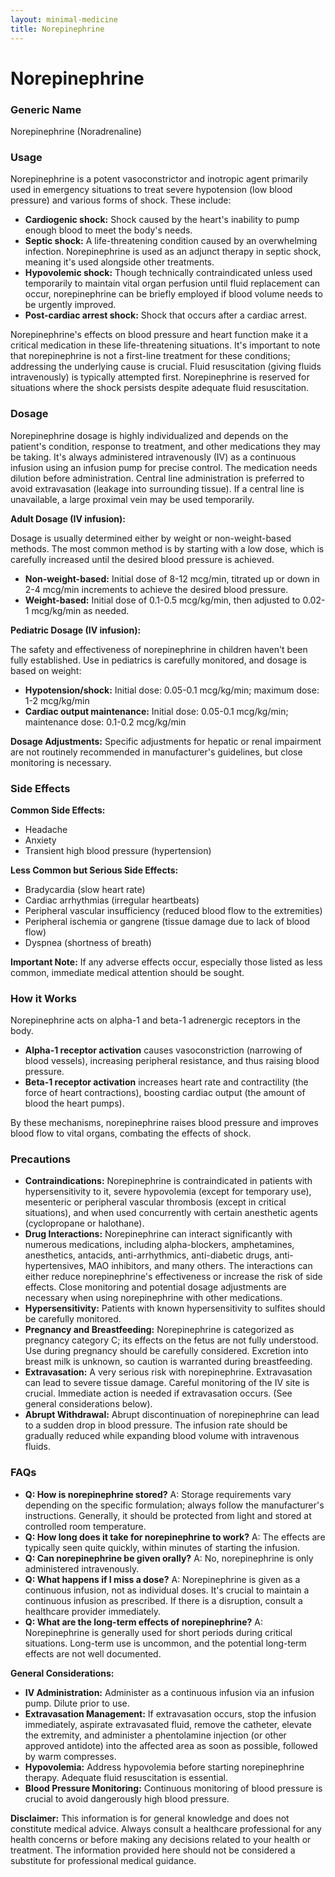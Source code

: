 ```yaml
---
layout: minimal-medicine
title: Norepinephrine
---
```


# Norepinephrine
### Generic Name
Norepinephrine (Noradrenaline)

### Usage

Norepinephrine is a potent vasoconstrictor and inotropic agent primarily used in emergency situations to treat severe hypotension (low blood pressure) and various forms of shock.  These include:

* **Cardiogenic shock:**  Shock caused by the heart's inability to pump enough blood to meet the body's needs.
* **Septic shock:**  A life-threatening condition caused by an overwhelming infection. Norepinephrine is used as an adjunct therapy in septic shock, meaning it's used alongside other treatments.
* **Hypovolemic shock:** Though technically contraindicated unless used temporarily to maintain vital organ perfusion until fluid replacement can occur, norepinephrine can be briefly employed if blood volume needs to be urgently improved.
* **Post-cardiac arrest shock:**  Shock that occurs after a cardiac arrest.


Norepinephrine's effects on blood pressure and heart function make it a critical medication in these life-threatening situations.  It's important to note that norepinephrine is not a first-line treatment for these conditions; addressing the underlying cause is crucial.  Fluid resuscitation (giving fluids intravenously) is typically attempted first. Norepinephrine is reserved for situations where the shock persists despite adequate fluid resuscitation.

### Dosage

Norepinephrine dosage is highly individualized and depends on the patient's condition, response to treatment, and other medications they may be taking.  It's always administered intravenously (IV) as a continuous infusion using an infusion pump for precise control.  The medication needs dilution before administration.  Central line administration is preferred to avoid extravasation (leakage into surrounding tissue). If a central line is unavailable, a large proximal vein may be used temporarily.

**Adult Dosage (IV infusion):**

Dosage is usually determined either by weight or non-weight-based methods.  The most common method is by starting with a low dose, which is carefully increased until the desired blood pressure is achieved.  

* **Non-weight-based:** Initial dose of 8-12 mcg/min, titrated up or down in 2-4 mcg/min increments to achieve the desired blood pressure.  
* **Weight-based:** Initial dose of 0.1-0.5 mcg/kg/min, then adjusted to 0.02-1 mcg/kg/min as needed.

**Pediatric Dosage (IV infusion):**

The safety and effectiveness of norepinephrine in children haven't been fully established. Use in pediatrics is carefully monitored, and dosage is based on weight:

* **Hypotension/shock:** Initial dose: 0.05-0.1 mcg/kg/min; maximum dose: 1-2 mcg/kg/min
* **Cardiac output maintenance:** Initial dose: 0.05-0.1 mcg/kg/min; maintenance dose: 0.1-0.2 mcg/kg/min


**Dosage Adjustments:**  Specific adjustments for hepatic or renal impairment are not routinely recommended in manufacturer's guidelines, but close monitoring is necessary.

### Side Effects

**Common Side Effects:**

* Headache
* Anxiety
* Transient high blood pressure (hypertension)

**Less Common but Serious Side Effects:**

* Bradycardia (slow heart rate)
* Cardiac arrhythmias (irregular heartbeats)
* Peripheral vascular insufficiency (reduced blood flow to the extremities)
* Peripheral ischemia or gangrene (tissue damage due to lack of blood flow)
* Dyspnea (shortness of breath)

**Important Note:** If any adverse effects occur, especially those listed as less common, immediate medical attention should be sought.

### How it Works

Norepinephrine acts on alpha-1 and beta-1 adrenergic receptors in the body.  

* **Alpha-1 receptor activation** causes vasoconstriction (narrowing of blood vessels), increasing peripheral resistance, and thus raising blood pressure.
* **Beta-1 receptor activation** increases heart rate and contractility (the force of heart contractions), boosting cardiac output (the amount of blood the heart pumps).

By these mechanisms, norepinephrine raises blood pressure and improves blood flow to vital organs, combating the effects of shock.

### Precautions

* **Contraindications:** Norepinephrine is contraindicated in patients with hypersensitivity to it, severe hypovolemia (except for temporary use), mesenteric or peripheral vascular thrombosis (except in critical situations), and when used concurrently with certain anesthetic agents (cyclopropane or halothane).
* **Drug Interactions:** Norepinephrine can interact significantly with numerous medications, including alpha-blockers, amphetamines, anesthetics, antacids, anti-arrhythmics, anti-diabetic drugs, anti-hypertensives, MAO inhibitors, and many others.  The interactions can either reduce norepinephrine's effectiveness or increase the risk of side effects. Close monitoring and potential dosage adjustments are necessary when using norepinephrine with other medications.
* **Hypersensitivity:**  Patients with known hypersensitivity to sulfites should be carefully monitored.
* **Pregnancy and Breastfeeding:** Norepinephrine is categorized as pregnancy category C; its effects on the fetus are not fully understood. Use during pregnancy should be carefully considered.  Excretion into breast milk is unknown, so caution is warranted during breastfeeding.
* **Extravasation:**  A very serious risk with norepinephrine. Extravasation can lead to severe tissue damage. Careful monitoring of the IV site is crucial. Immediate action is needed if extravasation occurs. (See general considerations below).
* **Abrupt Withdrawal:** Abrupt discontinuation of norepinephrine can lead to a sudden drop in blood pressure.  The infusion rate should be gradually reduced while expanding blood volume with intravenous fluids.

### FAQs

* **Q: How is norepinephrine stored?** A:  Storage requirements vary depending on the specific formulation; always follow the manufacturer's instructions.  Generally, it should be protected from light and stored at controlled room temperature.
* **Q: How long does it take for norepinephrine to work?** A: The effects are typically seen quite quickly, within minutes of starting the infusion.
* **Q: Can norepinephrine be given orally?** A: No, norepinephrine is only administered intravenously.
* **Q: What happens if I miss a dose?** A: Norepinephrine is given as a continuous infusion, not as individual doses. It's crucial to maintain a continuous infusion as prescribed.  If there is a disruption, consult a healthcare provider immediately.
* **Q: What are the long-term effects of norepinephrine?** A: Norepinephrine is generally used for short periods during critical situations. Long-term use is uncommon, and the potential long-term effects are not well documented.


**General Considerations:**

* **IV Administration:** Administer as a continuous infusion via an infusion pump. Dilute prior to use.
* **Extravasation Management:** If extravasation occurs, stop the infusion immediately, aspirate extravasated fluid, remove the catheter, elevate the extremity, and administer a phentolamine injection (or other approved antidote) into the affected area as soon as possible, followed by warm compresses.
* **Hypovolemia:** Address hypovolemia before starting norepinephrine therapy.  Adequate fluid resuscitation is essential.
* **Blood Pressure Monitoring:** Continuous monitoring of blood pressure is crucial to avoid dangerously high blood pressure.


**Disclaimer:** This information is for general knowledge and does not constitute medical advice. Always consult a healthcare professional for any health concerns or before making any decisions related to your health or treatment.  The information provided here should not be considered a substitute for professional medical guidance.
